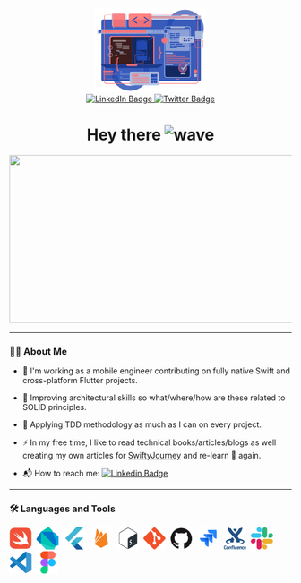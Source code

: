 <!-- Header section -->

<div id="header" align="center">
  <img src="assets/swift-ui-icon.png" width="200"/>

  <div id="badges">
    <a href="https://www.linkedin.com/in/juanfranciscodoradotorres">
      <img src="https://img.shields.io/badge/-LinkedIn-blue?style=for-the-badge&logo=LinkedIn" alt="LinkedIn Badge"/>
    </a>
    <a href="https://twitter.com/jfdoradotr">
      <img src="https://img.shields.io/badge/-Twitter-blue?style=for-the-badge&logo=Twitter" alt="Twitter Badge"/>
    </a>
  </div>

  <!-- Profile views -->
  <!-- <img src="https://komarev.com/ghpvc/?username=jfdoradotr&style=flat-square&color=blue" alt=""/> -->

  <h1>
  Hey there
  <img src="https://tenor.com/view/dm4uz3-foekoe-foekoe-gaming-the-greenscreen-room-emoji-gif-21042583.gif" alt="wave" width="30px">
  </h1>
</div>

<!-- Banner section -->

<div align="center">
  <img src="assets/_desk.gif" width="600" height="300"/>
</div>

<!-- About me section -->

---

### 👨‍💻 About Me

- 🔭 I'm working as a mobile engineer contributing on fully native Swift and cross-platform Flutter projects.

- 🌱 Improving architectural skills so what/where/how are these related to SOLID principles.

- 🧪 Applying TDD methodology as much as I can on every project.

- ⚡️ In my free time, I like to read technical books/articles/blogs as well creating my own articles for [SwiftyJourney](https://swiftyjourney.com) and re-learn 🎸 again.

- 📬 How to reach me: [![Linkedin Badge](https://img.shields.io/badge/-jfdoradotr-blue?logo=Twitter&logoColor=white)](https://twitter.com/jfdoradotr)

---

<!-- Languages and tools section -->

### 🛠 Languages and Tools

<div>
  <img src="https://github.com/devicons/devicon/blob/master/icons/swift/swift-original.svg" title="Swift" alt="Swift" width="40" height="40"/>&nbsp;
  <img src="https://github.com/devicons/devicon/blob/master/icons/dart/dart-original.svg" title="Dart" alt="Dart" width="40" height="40"/>&nbsp;
  <img src="https://github.com/devicons/devicon/blob/master/icons/flutter/flutter-original.svg" title="Flutter" alt="Flutter" width="40" height="40"/>&nbsp;
  <img src="https://github.com/devicons/devicon/blob/master/icons/firebase/firebase-plain.svg" title="Firebase" alt="Firebase" width="40" height="40"/>&nbsp;
  <img src="https://github.com/devicons/devicon/blob/master/icons/bash/bash-original.svg" title="Bash" alt="Bash" width="40" height="40"/>&nbsp;
  <img src="https://github.com/devicons/devicon/blob/master/icons/git/git-original.svg" title="Git" alt="Git" width="40" height="40"/>&nbsp;
  <img src="https://github.com/devicons/devicon/blob/master/icons/github/github-original.svg" title="Github" alt="Github" width="40" height="40"/>&nbsp;
  <img src="https://github.com/devicons/devicon/blob/master/icons/jira/jira-original.svg" title="Jira" alt="Jira" width="40" height="40"/>&nbsp;
  <img src="https://github.com/devicons/devicon/blob/master/icons/confluence/confluence-original-wordmark.svg" title="Confluence" alt="Confluence" width="40" height="40"/>&nbsp;
  <img src="https://github.com/devicons/devicon/blob/master/icons/slack/slack-original.svg" title="Slack" alt="Slack" width="40" height="40"/>&nbsp;
  <img src="https://github.com/devicons/devicon/blob/master/icons/vscode/vscode-original.svg" title="VSCode" alt="VSCode" width="40" height="40"/>&nbsp;
  <img src="https://github.com/devicons/devicon/blob/master/icons/figma/figma-original.svg" title="Figma" alt="Figma" width="40" height="40"/>
</div>
